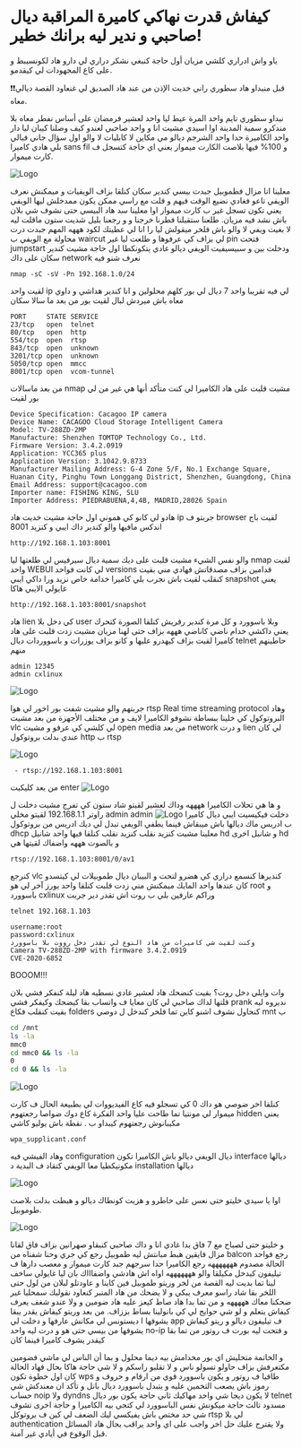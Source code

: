 # كيفاش قدرت نهاكي كاميرة المراقبة ديال صاحبي و ندير ليه برانك خطير!

ياو واش ادراري كلشي مزيان أول حاجة كنبغي نشكر دراري لي دارو هاد لكونسيبط و على كاع المجهودات لي كيقدمو.


❗❗قبل منبداو هاد سطوري راني خديت الإذن من عند هاد الصديق لي غنعاود القصة ديالي معاه.


نبداو سطوري تايم واحد المرة عيط ليا واحد لعشير  فرمضان على أساس نفطر معاه بلا مندكرو سمية المدينة اوا اسيدي مشيت انا و واحد صاحبي لعندو كيف وصلنا كيبان ليا دار واحد الكاميرة حدا واحد الشرجم ديالو مي مكاين لا كابليات لا والو اول سؤال جاني فبالي بلي هادي كاميرا sans  fil و 100% فيها بلاصت الكارت ميموار يعني اي حاجة كتسجل ف كارت ميموار.

![Logo](https://i.imgur.com/ueDOHbE.jpg)

 معلينا انا مزال فطموبيل جبدت بيسي كندير سكان كنلقا بزاف الويفيات و ميمكنش نعرف الويفي تاعو فغادي نضيع الوقت فيهم و قلت مع راسي ممكن يكون ممدخلش ليها الويفي يعني تكون تسجل غير ب كارت ميموار اوا معلينا سد هاد البيسي حتى نشوف شي بلان باش نشد فيه مزيان. طلعنا ستقبلنا فطرنا خرجنا و و رجعنا بليل شديت ستون ماقلت ليه لا بغيت ويفي لا والو باش فلخر ميقولش ليا را انا لي عطيتك لكود هههه المهم جبدت درت محاولة مع الويفي ب waircut لي بزاف كي عرفوها و طلعت ليا غير pin فتحت jumpstart ودخلت بين و سبيسيفيت الويفي ديالو غادي يتكونكطا اول حاجة مشيت كندير سكان على داك network نعرف شنو فيه
```
nmap -sC -sV -Pn 192.168.1.0/24
```
 لقيت واحد ip لي فيه تقريبا واحد 7 ديال لي بور كلهم محلولين و انا كندير هداشي و داوي معاه باش ميردش لبال لقيت بور من بعد ما سالا سكان
```
PORT     STATE SERVICE
23/tcp   open  telnet
80/tcp   open  http
554/tcp  open  rtsp
843/tcp  open  unknown
3201/tcp open  unknown
5050/tcp open  mmcc
8001/tcp open  vcom-tunnel
```

من بعد ماسالات nmap مشيت قلبت على هاد الكاميرا لي كنت متأكد أنها هي غير من لي بور
لقيت
```
Device Specification: Cacagoo IP camera
Device Name: CACAGOO Cloud Storage Intelligent Camera
Model: TV-288ZD-2MP
Manufacture: Shenzhen TOMTOP Technology Co., Ltd.
Firmware Version: 3.4.2.0919
Application: YCC365 plus
Application Version: 3.1042.9.8733
Manufacturer Mailing Address: G-4 Zone 5/F, No.1 Exchange Square, Huanan City, Pinghu Town Longgang District, Shenzhen, Guangdong, China
Email Address: support@cacagoo.com
Importer name: FISHING KING, SLU
Importer Address: PIEDRABUENA,4,4B, MADRID,28026 Spain
```
 هادو لي كانو كي هموني اول حاجة مشيت خديت هاد ip جربتو ف browser لقيت باج اندكس مافيها والو كندير داك ايبي و كنزيد
8001
```
http://192.168.1.103:8001
```
والو نفس الشيء مشيت قلبت على ديك سمية ديال سيرفيس لي طلعتها ليا nmap  لقيت واحد WEBUI لي كانت فواحد versions قدامين بزاف مصدقاتش فهادي مني بقيت كنقلب لقيت باش نجرب بلي كاميرا خدامة خاص نزيد ورا داكي ايبي snapshot يعني غايولي الايبي هاكا
```
http://192.168.1.103:8001/snapshot
```
هاد lien كي دخل بلا user وبلا باسوورد و كل مرة كندير رفريش كنلقا الصورة كتحرك يعني داكشي خدام ناضي كاناضي هههه بزاف حتى لهنا مزيان مشيت زدت قلبت على هاد كاميرا لقيت بزاف كيهدرو عليها و كانو بزاف يوزرات و باسووردات ديال telnet حاطينهم منهم
```
admin 12345
admin cxlinux
```
![Logo](https://i.imgur.com/jaykVj7.png)

جربتهم والو مشيت شفت بور اخور لي هوا rtsp
Real time streaming protocol
وهاد البروتوكول كي خلينا ببساطة نشوفو الكاميرا لايف و من مختلف الأجهزة من بعد مشيت vlc لي كلشي كي عرفو و مشيت open media من بعد network و درت lien لي كان عندي بدلت بروتوكول http ب rtsp


![Logo](https://i.imgur.com/to8Iv0A.png?1)



```
 - rtsp://192.168.1.103:8001
```
من بعد كليكيت enter
![Logo](https://i.imgur.com/bFdHOAx.png)

و ها هي تحلات الكاميرا ههههه وداك لعشير لقيتو شاد ستون كي تفرج مشيت دخلت ل راوتر
192.168.1.1 لقيتو مخلي admin admin
![Logo](https://i.imgur.com/OJc06OQ.png)
دخلت فيكيسيت ايبي ديال كاميرا ب ادريس ماك ديالها باش ميبقاش فينما يطفي الويفي تبدل لي ديك ادريس من بروتوكول dhcp
معلينا مشيت كنزيد نقلب كنزيد نقلب كنلقا فيها واحد شانيل hd و شانيل اخرى hd و بالصوت هههه واضفاك لقيتها هي
```
rtsp://192.168.1.103:8001/0/av1   
```

كنرجع vlc كنديرها كنسمع دراري كي هضرو لتحت و البيبان ديال طموبيلات لي كيتسدو كان عندها واحد المايك ميمكنش مني زدت قلبت كنلقا واحد يورز آخر لي هو root و باسوورد cxlinux وراكم عارفين بلي ب روت اش تقدر دير جربت  
```
telnet 192.168.1.103
```
```
username:root
password:cxlinux
وكنت لقيت شي كاميرات من هاد النوع لي تقدر دخل رووت بلا باسوورد
Camera TV-288ZD-2MP with firmware 3.4.2.0919
CVE-2020-6852
```
BOOOM!!!

وات وايلي دخل روت؟ بقيت كنضحك هاد لعشير غادي نسطيه هاد ليلة كنفكر فشي بلان قلتها لداك صاحبي لي كان معايا ف واتساب بقا كيضحك وكيفكر فشي prank نديروه ليه بقيت كنقلب فكاع folders كنحاول نشوف اشنو كاين تما فلخر كندخل ل دوصي mnt ب
```bash
cd /mnt
ls -la
mmc0
cd mmc0 && ls -la
0
cd 0 && ls -la
```
![Logo](https://i.imgur.com/wibBuFe.png)

كنلقا اخر ضوصي هو داك 0 كي تسجلو فيه كاع الفيديووات لي بطبيعة الحال ف كارت ميموار لي مونتيا تما طاحت عليا واحد الفكرة كاع دوك ضواصا رجعتهوم hidden يعني مكيبانوش رجعتهوم كيبداو ب . نقطة باش يوليو كاشي
```
wpa_supplicant.conf
```
وهاد الفيشي فيه configuration ديال الويفي ديالو باش الكاميرا تكون interface ديالها مكونيكطيا معا الويفي كتقاد ف البدية د installation ديالها

![Logo](https://i.imgur.com/eG4wgN6.png)


اوا يا سيدي خليتو حتى نعس على خاطرو و هزيت كونطاك ديالو و هبطت بدلت بلاصت طوموبيل.

![Logo](https://i.imgur.com/LOVM5C7.png)


 و خليتو حتى لصباح  مع 7 فاق بدا غادي انا و داك صاحبي كنبقاو صهرانين بزاف فاق لقانا مزال فايقين هبط مبانتش ليه طموبيل رجع كي جري وحنا شفناه من balcon رجع فواحد الحالة مصدوم هههههههه رجع الكاميرا حدا سرجهم جبد كارت ميموار و معصب  دارها ف تيليفون كيدخل مكيلقا والو هههههههه اواه اش هادشي واضفاااك بان ليا  غايولي ساخف لينا تما بديت ليه القصة من لخر وريتو طموبيل فين كاينا و عاودتلو لبلان من لول حتى اللخر بقا شاد راسو معرف يبكي و لا يضحك من هاد المنبر كنعاود نقوليك سمحليا غير ضحكنا معاك هههههه و من تما بدا هاد صاط كيعز عليه هاد ضومين و ولا عندو شغف يعرف كيفاش يتعلم و لو شي حوايج لي كي بانولينا بساط بززاف.
من بعد وريتو كيفاش يقدر يبقا يشوفها ا ديستونس لي مكانش عارفها و دخلت لي app ف تيليفون ديالو و ريتو كيفاش يشوفها من بيسي حتى هو و درت ليه واحد no-ip و فتحت ليه بورت ف روتور من تما بقا كيقدر يشوف كاميرا فينما كان

و الخاتمة متخليش اي بور مخدامش بيه ديما محلول و بما أن الناس لي ماشي فضومين مكتعرفش بزاف حاولو تسولو ناس و لا تقلبو راسكم و لا شي حاجة هاكا بحال فهاد الحالة كان اول خطوة تكون wps طافيا ف روتور و يكون باسوورد قوي من ارقام و حروف و رموز باش يصعب التخمين عليه و يتبدل باسوورد ديال بانل و تأكد ان معندكش شي حساب noip ولا dyndns لا يكون ديجا شي واحد مهاكيك ثاني حاجة يكون بور ديال telnet مسدود تالث حاجة ميكونش نفس الباسوورد لي كتجي بيه الكاميرا و حاجة اخرى تشوف شي حد مختص باش يفيكسي ليك الضعف لي كين ف بروتوكل rtsp لي بلا authentication ولا يقترح عليك حل اخر واجب على اي واحد يراقب بحال هاد المسائل قبل الوقوع في أيادي غير آمنة.
